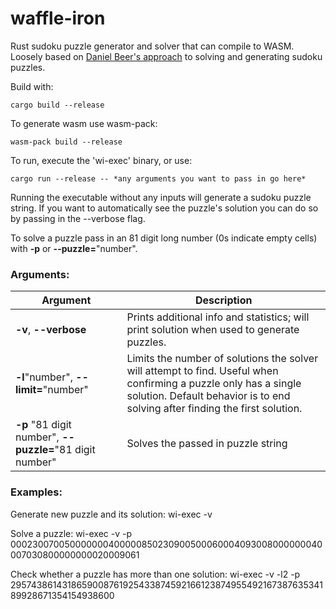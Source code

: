 # waffle-iron
Rust sudoku puzzle generator and solver that can compile to WASM. Loosely based on [Daniel Beer's approach](https://dlbeer.co.nz/articles/sudoku.html) to solving and generating sudoku 
puzzles.

Build with:

    cargo build --release

To generate wasm use wasm-pack:

    wasm-pack build --release

To run, execute the 'wi-exec' binary, or use:

    cargo run --release -- *any arguments you want to pass in go here*

Running the executable without any inputs will generate a sudoku puzzle string. If you want to automatically see the puzzle's solution you can do so by passing in the --verbose flag.

To solve a puzzle pass in an 81 digit long number (0s indicate empty cells) with **-p** or **--puzzle=**"number".

### Arguments:

Argument | Description
---------|------------
**-v**, **--verbose** | Prints additional info and statistics; will print solution when used to generate puzzles.
**-l**"number", **--limit=**"number" | Limits the number of solutions the solver will attempt to find. Useful when confirming a puzzle only has a single solution. Default behavior is to end solving after finding the first solution.
**-p** "81 digit number", **--puzzle=**"81 digit number" | Solves the passed in puzzle string

### Examples:

Generate new puzzle and its solution:
    wi-exec -v

Solve a puzzle:
    wi-exec -v -p 000230070050000000400000850230900500060004093008000000040007030800000000020009061

Check whether a puzzle has more than one solution:
    wi-exec -v -l2 -p 295743861431865900876192543387459216612387495549216738763534189928671354154938600

